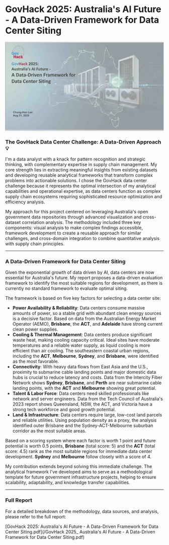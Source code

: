 # GovHack 2025: Australia's AI Future - A Data-Driven Framework for Data Center Siting

![Pandala GovHack 2025](https://github.com/lch99310/GovHack-2025-Australia-s-AI-Future---A-Data-Driven-Framework-for-Data-Center-Siting/blob/main/pic/pandala%20govhack2025.jpg)

### The GovHack Data Center Challenge: A Data-Driven Approach 💡

I'm a data analyst with a knack for pattern recognition and strategic thinking, with complementary expertise in supply chain management. My core strength lies in extracting meaningful insights from existing datasets and developing reusable analytical frameworks that transform complex problems into actionable solutions. I chose the GovHack data center challenge because it represents the optimal intersection of my analytical capabilities and operational expertise, as data centers function as complex supply chain ecosystems requiring sophisticated resource optimization and efficiency analysis.

My approach for this project centered on leveraging Australia's open government data repositories through advanced visualization and cross-dataset correlation analysis. The methodology included three key components: visual analysis to make complex findings accessible, framework development to create a reusable approach for similar challenges, and cross-domain integration to combine quantitative analysis with supply chain principles.

---

### A Data-Driven Framework for Data Center Siting

Given the exponential growth of data driven by AI, data centers are now essential for Australia's future. My report proposes a data-driven evaluation framework to identify the most suitable regions for development, as there is currently no standard framework to evaluate optimal siting.

The framework is based on five key factors for selecting a data center site:

* **Power Availability & Reliability**: Data centers consume massive amounts of power, so a stable grid with abundant clean energy sources is a decisive factor. Based on data from the Australian Energy Market Operator (AEMO), **Brisbane**, the **ACT**, and **Adelaide** have strong current clean power supplies.
* **Cooling & Thermal Management**: Data centers produce significant waste heat, making cooling capacity critical. Ideal sites have moderate temperatures and a reliable water supply, as liquid cooling is more efficient than air cooling. The southeastern coastal urban regions, including the **ACT**, **Melbourne**, **Sydney**, and **Brisbane**, were identified as the most favorable.
* **Connectivity**: With heavy data flows from East Asia and the U.S., proximity to submarine cable landing points and major domestic data hubs is crucial to reduce latency and costs. Data from the Intercity Fiber Network shows **Sydney**, **Brisbane**, and **Perth** are near submarine cable landing points, with the **ACT** and **Melbourne** showing great potential.
* **Talent & Labor Force**: Data centers need skilled professionals like network and server engineers. Data from the Tech Council of Australia's 2023 report shows Queensland, NSW, the ACT, and Victoria have a strong tech workforce and good growth potential.
* **Land & Infrastructure**: Data centers require large, low-cost land parcels and reliable utilities. Using population density as a proxy, the analysis identified outer Brisbane and the Sydney-ACT-Melbourne suburban corridor as the most suitable areas.

Based on a scoring system where each factor is worth 1 point and future potential is worth 0.5 points, **Brisbane** (total score: 5) and the **ACT** (total score: 4.5) rank as the most suitable regions for immediate data center development. **Sydney** and **Melbourne** follow closely with a score of 4.

My contribution extends beyond solving this immediate challenge. The analytical framework I've developed aims to serve as a methodological template for future government infrastructure projects, helping to ensure scalability, adaptability, and knowledge transfer capabilities.

---

### Full Report

For a detailed breakdown of the methodology, data sources, and analysis, please refer to the full report:

[GovHack 2025: Australia's AI Future - A Data-Driven Framework for Data Center Siting.pdf](/GovHack 2025_ Australia's AI Future - A Data-Driven Framework for Data Center Siting.pdf)
